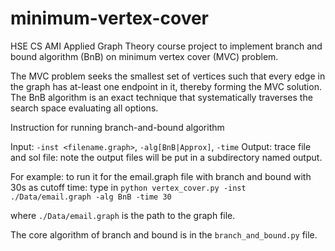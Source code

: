 # minimum-vertex-cover

HSE CS AMI Applied Graph Theory course project to implement branch and bound algorithm (BnB) on minimum vertex cover (MVC) problem.

The MVC problem seeks the smallest set of vertices such that every edge in the graph has at-least one endpoint in it, thereby forming the MVC solution. The BnB algorithm is an exact technique that systematically traverses the search space evaluating all options.

Instruction for running branch-and-bound algorithm

Input: `-inst <filename.graph>`, `-alg[BnB|Approx]`, `-time`
Output: trace file and sol file: note the output files will be put in a subdirectory named output.

For example: to run it for the email.graph file with branch and bound with 30s as cutoff time: type in `python vertex_cover.py -inst ./Data/email.graph -alg BnB -time 30`

where `./Data/email.graph` is the path to the graph file.

The core algorithm of branch and bound is in the `branch_and_bound.py` file.
